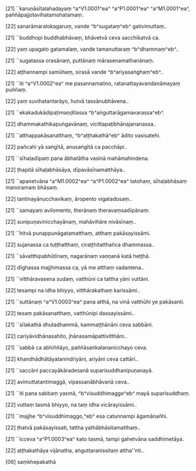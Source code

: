 [21] ``karuṇāsītalahadayaṃ ^a^V1.0001^ea^ ^a^P1.0001^ea^  ^a^M1.0001^ea^, paññāpajjotavihatamohatamaṃ.

[22] sanarāmaralokagaruṃ, vande ^b^sugataṃ^eb^ gativimuttaṃ..

[21] ``buddhopi buddhabhāvaṃ, bhāvetvā ceva sacchikatvā ca.

[22] yaṃ upagato gatamalaṃ, vande tamanuttaraṃ ^b^dhammaṃ^eb^..

[21] ``sugatassa orasānaṃ, puttānaṃ mārasenamathanānaṃ.

[22] aṭṭhannampi samūhaṃ, sirasā vande ^b^ariyasaṅghaṃ^eb^..

[21] ``iti ^a^V1.0002^ea^ me pasannamatino, ratanattayavandanāmayaṃ puññaṃ.

[22] yaṃ suvihatantarāyo, hutvā tassānubhāvena..

[21] ``ekakadukādipaṭimaṇḍitassa ^b^aṅguttarāgamavarassa^eb^.

[22] dhammakathikapuṅgavānaṃ, vicittapaṭibhānajananassa..

[21] ``atthappakāsanatthaṃ, ^b^aṭṭhakathā^eb^ ādito vasisatehi.

[22] pañcahi yā saṅgītā, anusaṅgītā ca pacchāpi..

[21] ``sīhaḷadīpaṃ pana ābhatātha vasinā mahāmahindena.

[22] ṭhapitā sīhaḷabhāsāya, dīpavāsīnamatthāya..

[21] ``apanetvāna ^a^M1.0002^ea^ ^a^P1.0002^ea^ tatohaṃ, sīhaḷabhāsaṃ  manoramaṃ bhāsaṃ.

[22] tantinayānucchavikaṃ, āropento vigatadosaṃ..

[21] ``samayaṃ avilomento, therānaṃ theravaṃsadīpānaṃ.

[22] sunipuṇavinicchayānaṃ, mahāvihāre nivāsīnaṃ..

[21] ``hitvā punappunāgatamatthaṃ, atthaṃ pakāsayissāmi.

[22] sujanassa ca tuṭṭhatthaṃ, ciraṭṭhitatthañca dhammassa..

[21] ``sāvatthipabhūtīnaṃ, nagarānaṃ vaṇṇanā katā heṭṭhā.

[22] dīghassa majjhimassa ca, yā me atthaṃ vadantena..

[21] ``vitthāravasena sudaṃ, vatthūni ca tattha yāni vuttāni.

[22] tesampi na idha bhiyyo, vitthārakathaṃ karissāmi..

[21] ``suttānaṃ ^a^V1.0003^ea^ pana atthā, na vinā vatthūhi ye pakāsanti.

[22] tesaṃ pakāsanatthaṃ, vatthūnipi dassayissāmi..

[21] ``sīlakathā dhutadhammā, kammaṭṭhānāni ceva sabbāni.

[22] cariyāvidhānasahito, jhānasamāpattivitthāro..

[21] ``sabbā ca abhiññāyo, paññāsaṅkalananicchayo ceva.

[22] khandhādhātāyatanindriyāni, ariyāni ceva cattāri..

[21] ``saccāni paccayākāradesanā suparisuddhanipuṇanayā.

[22] avimuttatantimaggā, vipassanābhāvanā ceva..

[21] ``iti pana sabbaṃ yasmā, ^b^visuddhimagge^eb^ mayā  suparisuddhaṃ.

[22] vuttaṃ tasmā bhiyyo, na taṃ idha vicārayissāmi..

[21] ``majjhe ^b^visuddhimaggo,^eb^ esa catunnampi  āgamānañhi.

[22] ṭhatvā pakāsayissati, tattha yathābhāsitamatthaṃ..

[21] ``icceva ^a^P1.0003^ea^ kato tasmā, tampi gahetvāna  saddhimetāya.

[22] aṭṭhakathāya vijānatha, aṅguttaranissitaṃ attha''nti..

[06] saṃkhepakathā